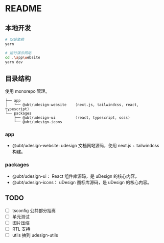 # README

## 本地开发

```bash
# 安装依赖
yarn

# 运行演示网站
cd .\app\website
yarn dev
```

## 目录结构

使用 monorepo 管理。

```
├── app
│   └── @ubt/udesign-website    (next.js, tailwindcss, react, typescript)
└── packages
    ├── @ubt/udesign-ui         (react, typescript, scss)
    └── @ubt/udesign-icons
```

### app

- @ubt/udesign-website: udesign 文档网站源码，使用 next.js + tailwindcss 构建。

### packages

- @ubt/udesign-ui： React 组件库源码，是 uDesign 的核心内容。
- @ubt/udesign-icons： uDesign 图标库源码，是 uDesign 的核心内容。

## TODO

- [ ] tsconfig 公共部分抽离
- [ ] 单元测试
- [ ] 图片压缩
- [ ] RTL 支持
- [ ] utils 抽到 udesign-utils
